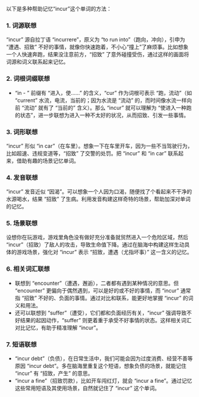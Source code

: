 以下是多种帮助记忆“incur”这个单词的方法：

### 1. 词源联想
“incur” 源自拉丁语 “incurrere”，原义为 “to run into”（跑向，冲向），引申为 “遭遇、招致” 不好的事情，就像你快速跑着，不小心“撞上”了麻烦事。比如想象一个人快速奔跑，结果没注意前方，“招致” 了意外碰撞受伤，通过这样的画面将词源和词义联系起来记忆。

### 2. 词根词缀联想
 - “in - ” 前缀有 “进入，使……” 的含义，“cur” 作为词根可表示 “跑，流动”（如 “current” 水流，电流，当前的；因为水流是 “流动” 的，而时间像水流一样向前 “流动” 就有了 “当前的” 含义）。那么 “incur” 就可以理解为 “使进入一种跑的状态”，进一步联想为进入一种不太好的状况，从而招致、引发一些事情。

### 3. 词形联想
“incur” 形似 “in car”（在车里）。想象一下在车里开车，因为一些不当驾驶行为，比如超速、违规变道等，“招致” 了交警的处罚。把 “incur” 和 “in car” 联系起来，借助有趣的场景记忆单词。

### 4. 发音联想
“incur” 发音近似 “因渴”。可以想象一个人因为口渴，随便找了个看起来不干净的水源喝水，结果 “招致” 了生病。利用发音构建这样奇特的场景，帮助加深对单词的记忆。

### 5. 场景联想
设想你在玩游戏，游戏里角色没有做好充分准备就贸然进入一个危险区域，然后 “incur”（招致）了敌人的攻击，导致生命值下降。通过在脑海中构建这样生动具体的游戏场景，强化对 “incur” 表示 “招致，遭遇（尤指坏事）” 这一含义的记忆。

### 6. 相关词汇联想
 - 联想到 “encounter”（遭遇，邂逅），二者都有遇到某种情况的意思。但 “encounter” 更偏向于偶然遇到，可以是好的或不好的事情，而 “incur” 通常指 “招致” 不好的、负面的事情。通过对比和联系，能更好地掌握 “incur” 的词义和用法。
 - 还可以联想到 “suffer”（遭受），它们都和负面经历有关，“incur” 强调导致不好结果的起因动作，“suffer” 则更着重于承受不好事情的状态。这样相关词汇对比记忆，有助于精准理解 “incur”。

### 7. 短语联想
 - “incur debt”（负债），在日常生活中，我们可能会因为过度消费、经营不善等原因 “incur debt”。多在脑海里重复这个短语，想象负债的场景，就能记住 “incur” 有 “招致，产生” 的意思。
 - “incur a fine”（招致罚款），比如开车闯红灯，就会 “incur a fine”。通过记忆这些常用短语及其使用场景，自然就记住了 “incur” 这个单词。 